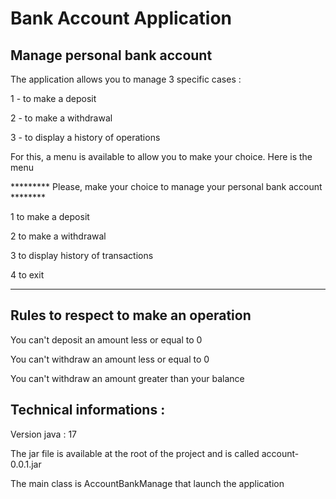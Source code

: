 # Bank Account Application
## Manage personal bank account
The application allows you to manage 3 specific cases :

1 - to make a deposit

2 - to make a withdrawal

3 - to display a history of operations

For this, a menu is available to allow you to make your choice. Here is the menu

********* Please, make your choice to manage your personal bank account ********

1 to make a deposit

2 to make a withdrawal

3 to display history of transactions

4 to exit
******************************************************************************

## Rules to respect to make an operation

You can't deposit an amount less or equal to 0

You can't withdraw an amount less or equal to 0

You can't withdraw an amount greater than your balance

## Technical informations :
Version java : 17

The jar file is available at the root of the project and is called account-0.0.1.jar

The main class is AccountBankManage that launch the application 

